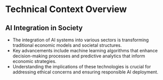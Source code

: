 # Technical Context Overview
## AI Integration in Society
- The integration of AI systems into various sectors is transforming traditional economic models and societal structures.
- Key advancements include machine learning algorithms that enhance decision-making processes and predictive analytics that inform economic strategies.
- Understanding the implications of these technologies is crucial for addressing ethical concerns and ensuring responsible AI deployment.
